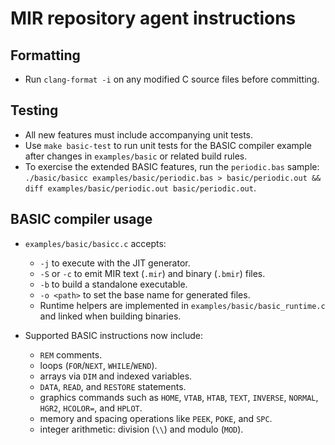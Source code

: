 # MIR repository agent instructions

## Formatting
- Run `clang-format -i` on any modified C source files before committing.

## Testing
- All new features must include accompanying unit tests.
- Use `make basic-test` to run unit tests for the BASIC compiler example after changes in `examples/basic` or related build rules.
- To exercise the extended BASIC features, run the `periodic.bas` sample:
  `./basic/basicc examples/basic/periodic.bas > basic/periodic.out && diff examples/basic/periodic.out basic/periodic.out`.

## BASIC compiler usage
- `examples/basic/basicc.c` accepts:
  - `-j` to execute with the JIT generator.
  - `-S` or `-c` to emit MIR text (`.mir`) and binary (`.bmir`) files.
  - `-b` to build a standalone executable.
  - `-o <path>` to set the base name for generated files.
  - Runtime helpers are implemented in `examples/basic/basic_runtime.c` and linked when building binaries.

- Supported BASIC instructions now include:
  - `REM` comments.
  - loops (`FOR`/`NEXT`, `WHILE`/`WEND`).
  - arrays via `DIM` and indexed variables.
  - `DATA`, `READ`, and `RESTORE` statements.
  - graphics commands such as `HOME`, `VTAB`, `HTAB`, `TEXT`, `INVERSE`, `NORMAL`, `HGR2`, `HCOLOR=`, and `HPLOT`.
  - memory and spacing operations like `PEEK`, `POKE`, and `SPC`.
  - integer arithmetic: division (`\\`) and modulo (`MOD`).

